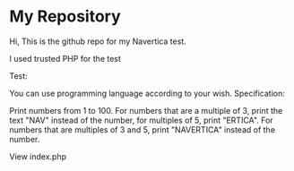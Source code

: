 # My Repository

Hi, This is the github repo for my Navertica test. 

I used trusted PHP for the test 

Test: 

You can use programming language according to your wish. Specification:

Print numbers from 1 to 100. For numbers that are a multiple of 3, print the text "NAV" instead of the number, for multiples of 5, print "ERTICA". For numbers that are multiples of 3 and 5, print "NAVERTICA" instead of the number.

View index.php